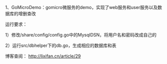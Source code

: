 

1、GoMicroDemo：gomicro微服务的demo，实现了web服务和user服务以及数据库的增删查改

运行要求：

1）修改/share/config/config.go中的MysqlDSN，将用户名和密码改成自己的

2）运行src/dbhelper下的db.go，生成相应的数据库和表

博客查阅： http://lixifan.cn/article/29
